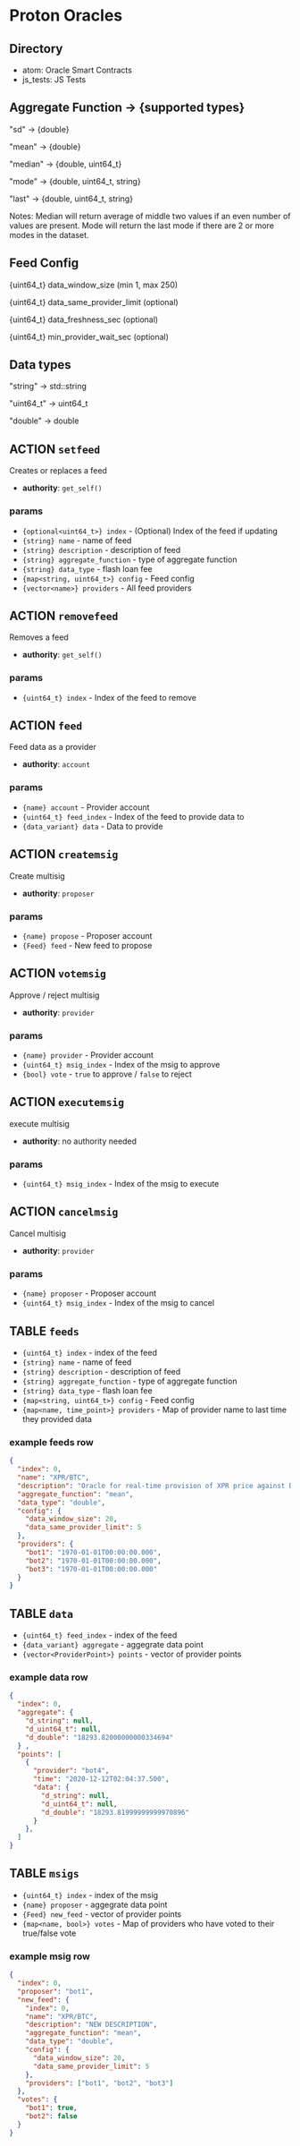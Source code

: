# Proton Oracles

## Directory
- atom: Oracle Smart Contracts
- js_tests: JS Tests

## Aggregate Function -> {supported types}
"sd"     -> {double}  

"mean"   -> {double}  

"median" -> {double, uint64_t}  

"mode"   -> {double, uint64_t, string}  

"last"   -> {double, uint64_t, string}

Notes: Median will return average of middle two values if an even number of values are present. Mode will return the last mode if there are 2 or more modes in the dataset.

## Feed Config  
{uint64_t} data_window_size (min 1, max 250)  

{uint64_t} data_same_provider_limit (optional)  

{uint64_t} data_freshness_sec (optional)  

{uint64_t} min_provider_wait_sec (optional)

## Data types
"string"   -> std::string  

"uint64_t" -> uint64_t  

"double"   -> double  

## ACTION `setfeed`

Creates or replaces a feed

- **authority**: `get_self()`

### params

- `{optional<uint64_t>} index` - (Optional) Index of the feed if updating
- `{string} name` - name of feed
- `{string} description` - description of feed
- `{string} aggregate_function` - type of aggregate function
- `{string} data_type` - flash loan fee
- `{map<string, uint64_t>} config` - Feed config
- `{vector<name>} providers` - All feed providers


## ACTION `removefeed`

Removes a feed

- **authority**: `get_self()`

### params

- `{uint64_t} index` - Index of the feed to remove


## ACTION `feed`

Feed data as a provider

- **authority**: `account`

### params

- `{name} account` - Provider account
- `{uint64_t} feed_index` - Index of the feed to provide data to
- `{data_variant} data` - Data to provide


## ACTION `createmsig`

Create multisig

- **authority**: `proposer`

### params

- `{name} propose` - Proposer account
- `{Feed} feed` - New feed to propose


## ACTION `votemsig`

Approve / reject multisig

- **authority**: `provider`

### params

- `{name} provider` - Provider account
- `{uint64_t} msig_index` - Index of the msig to approve
- `{bool} vote` - `true` to approve / `false` to reject


## ACTION `executemsig`

execute multisig

- **authority**: no authority needed

### params

- `{uint64_t} msig_index` - Index of the msig to execute



## ACTION `cancelmsig`

Cancel multisig

- **authority**: `provider`

### params

- `{name} proposer` - Proposer account
- `{uint64_t} msig_index` - Index of the msig to cancel


## TABLE `feeds`

- `{uint64_t} index` - index of the feed
- `{string} name` - name of feed
- `{string} description` - description of feed
- `{string} aggregate_function` - type of aggregate function
- `{string} data_type` - flash loan fee
- `{map<string, uint64_t>} config` - Feed config
- `{map<name, time_point>} providers` - Map of provider name to last time they provided data

### example feeds row

```json
{
  "index": 0,
  "name": "XPR/BTC",
  "description": "Oracle for real-time provision of XPR price against BTC",
  "aggregate_function": "mean",
  "data_type": "double",
  "config": {
    "data_window_size": 20,
    "data_same_provider_limit": 5
  },
  "providers": {
    "bot1": "1970-01-01T00:00:00.000",
    "bot2": "1970-01-01T00:00:00.000",
    "bot3": "1970-01-01T00:00:00.000"
  }
}
```


## TABLE `data`

- `{uint64_t} feed_index` - index of the feed
- `{data_variant} aggregate` - aggegrate data point
- `{vector<ProviderPoint>} points` - vector of provider points

### example data row

```json
{
  "index": 0,
  "aggregate": {
    "d_string": null,
    "d_uint64_t": null,
    "d_double": "18293.82000000000334694"
  }	,
  "points": [
    {
      "provider": "bot4",
      "time": "2020-12-12T02:04:37.500",
      "data": {
        "d_string": null,
        "d_uint64_t": null,
        "d_double": "18293.81999999999970896"
      }
    },
  ]
}
```


## TABLE `msigs`

- `{uint64_t} index` - index of the msig
- `{name} proposer` - aggegrate data point
- `{Feed} new_feed` - vector of provider points
- `{map<name, bool>} votes` - Map of providers who have voted to their true/false vote

### example msig row

```json
{
  "index": 0,
  "proposer": "bot1",
  "new_feed": {
    "index": 0,
    "name": "XPR/BTC",
    "description": "NEW DESCRIPTION",
    "aggregate_function": "mean",
    "data_type": "double",
    "config": {
      "data_window_size": 20,
      "data_same_provider_limit": 5
    },
    "providers": ["bot1", "bot2", "bot3"]
  },
  "votes": {
    "bot1": true,
    "bot2": false
  }
}
```